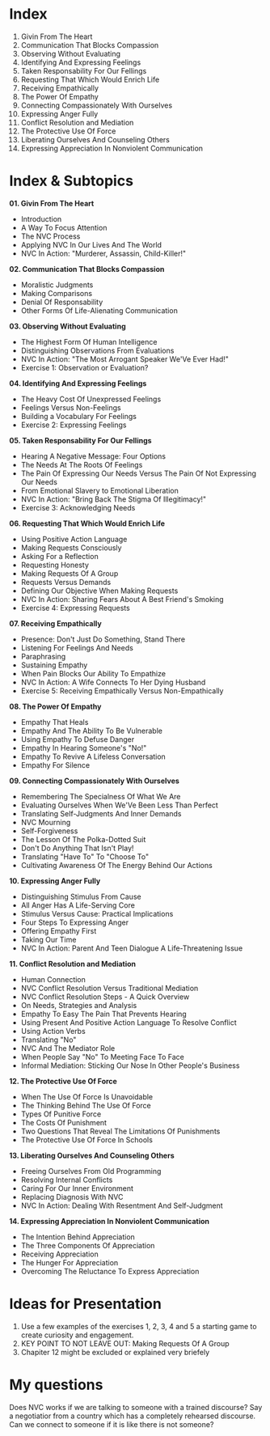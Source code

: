 # Index

01. Givin From The Heart
02. Communication That Blocks Compassion
03. Observing Without Evaluating
04. Identifying And Expressing Feelings
05. Taken Responsability For Our Fellings
06. Requesting That Which Would Enrich Life
07. Receiving Empathically
08. The Power Of Empathy
09. Connecting Compassionately With Ourselves
10. Expressing Anger Fully
11. Conflict Resolution and Mediation
12. The Protective Use Of Force
13. Liberating Ourselves And Counseling Others
14. Expressing Appreciation In Nonviolent Communication

# Index & Subtopics

**01. Givin From The Heart**
  * Introduction
  * A Way To Focus Attention
  * The NVC Process
  * Applying NVC In Our Lives And The World
  * NVC In Action: "Murderer, Assassin, Child-Killer!"
  
**02. Communication That Blocks Compassion**
  * Moralistic Judgments
  * Making Comparisons
  * Denial Of Responsability
  * Other Forms Of Life-Alienating Communication
  
**03. Observing Without Evaluating**
  * The Highest Form Of Human Intelligence
  * Distinguishing Observations From Evaluations
  * NVC In Action: "The Most Arrogant Speaker We'Ve Ever Had!"
  * Exercise 1: Observation or Evaluation?
  
**04. Identifying And Expressing Feelings**
  * The Heavy Cost Of Unexpressed Feelings
  * Feelings Versus Non-Feelings
  * Building a Vocabulary For Feelings
  * Exercise 2: Expressing Feelings

**05. Taken Responsability For Our Fellings**
  * Hearing A Negative Message: Four Options
  * The Needs At The Roots Of Feelings
  * The Pain Of Expressing Our Needs Versus The Pain Of Not Expressing Our Needs
  * From Emotional Slavery to Emotional Liberation
  * NVC In Action: "Bring Back The Stigma Of Illegitimacy!"
  * Exercise 3: Acknowledging Needs

**06. Requesting That Which Would Enrich Life**
  * Using Positive Action Language
  * Making Requests Consciously
  * Asking For a Reflection
  * Requesting Honesty
  * Making Requests Of A Group
  * Requests Versus Demands
  * Defining Our Objective When Making Requests
  * NVC In Action: Sharing Fears About A Best Friend's Smoking
  * Exercise 4: Expressing Requests

**07. Receiving Empathically**
  * Presence: Don't Just Do Something, Stand There
  * Listening For Feelings And Needs
  * Paraphrasing
  * Sustaining Empathy
  * When Pain Blocks Our Ability To Empathize
  * NVC In Action: A Wife Connects To Her Dying Husband
  * Exercise 5: Receiving Empathically Versus Non-Empathically

**08. The Power Of Empathy**
  * Empathy That Heals
  * Empathy And The Ability To Be Vulnerable
  * Using Empathy To Defuse Danger
  * Empathy In Hearing Someone's "No!"
  * Empathy To Revive A Lifeless Conversation
  * Empathy For Silence
  
**09. Connecting Compassionately With Ourselves**
  * Remembering The Specialness Of What We Are
  * Evaluating Ourselves When We'Ve Been Less Than Perfect
  * Translating Self-Judgments And Inner Demands
  * NVC Mourning
  * Self-Forgiveness
  * The Lesson Of The Polka-Dotted Suit
  * Don't Do Anything That Isn't Play!
  * Translating "Have To" To "Choose To"
  * Cultivating Awareness Of The Energy Behind Our Actions

**10. Expressing Anger Fully**
  * Distinguishing Stimulus From Cause
  * All Anger Has A Life-Serving Core
  * Stimulus Versus Cause: Practical Implications
  * Four Steps To Expressing Anger
  * Offering Empathy First
  * Taking Our Time
  * NVC In Action: Parent And Teen Dialogue A Life-Threatening Issue

**11. Conflict Resolution and Mediation**
 * Human Connection
 * NVC Conflict Resolution Versus Traditional Mediation
 * NVC Conflict Resolution Steps - A Quick Overview 
 * On Needs, Strategies and Analysis
 * Empathy To Easy The Pain That Prevents Hearing
 * Using Present And Positive Action Language To Resolve Conflict
 * Using Action Verbs
 * Translating "No"
 * NVC And The Mediator Role
 * When People Say "No" To Meeting Face To Face
 * Informal Mediation: Sticking Our Nose In Other People's Business

**12. The Protective Use Of Force**
 * When The Use Of Force Is Unavoidable
 * The Thinking Behind The Use Of Force
 * Types Of Punitive Force
 * The Costs Of Punishment
 * Two Questions That Reveal The Limitations Of Punishments
 * The Protective Use Of Force In Schools
 
**13. Liberating Ourselves And Counseling Others**
 * Freeing Ourselves From Old Programming
 * Resolving Internal Conflicts
 * Caring For Our Inner Environment
 * Replacing Diagnosis With NVC
 * NVC In Action: Dealing With Resentment And Self-Judgment

**14. Expressing Appreciation In Nonviolent Communication**
 * The Intention Behind Appreciation
 * The Three Components Of Appreciation
 * Receiving Appreciation
 * The Hunger For Appreciation
 * Overcoming The Reluctance To Express Appreciation

# Ideas for Presentation

1. Use a few examples of the exercises 1, 2, 3, 4 and 5 a starting game to create curiosity and engagement.
2. KEY POINT TO NOT LEAVE OUT: Making Requests Of A Group
3. Chapiter 12 might be excluded or explained very briefely

# My questions

Does NVC works if we are talking to someone with a trained discourse? 
Say a negotiatior from a country which has a completely rehearsed discourse. 
Can we connect to someone if it is like there is not someone?
